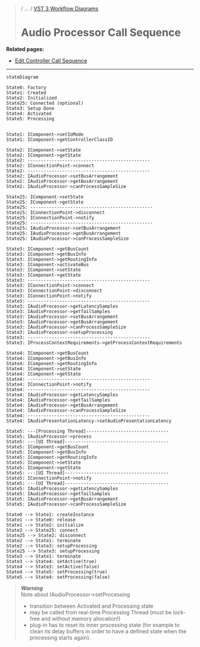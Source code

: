 >/ ... / [VST 3 Workflow Diagrams](../Workflow+Diagrams/Index.md)
>
># Audio Processor Call Sequence

**Related pages:**

- [Edit Controller Call Sequence](../Workflow+Diagrams/Edit+Controller+Call+Sequence.md)

---

```mermaid
stateDiagram

State0: Factory
State1: Created
State2: Initialized
State25: Connected (optional)
State3: Setup Done
State4: Activated
State5: Processing


State1: IComponent->setIoMode
State1: IComponent->getControllerClassID   

State2: IComponent->setState
State2: IComponent->getState
State2: ----------------------------------------------
State2: IConnectionPoint->connect
State2: ----------------------------------------------
State2: IAudioProcessor->setBusArrangement
State2: IAudioProcessor->getBusArrangement
State2: IAudioProcessor->canProcessSampleSize

State25: IComponent->setState
State25: IComponent->getState
State25: ----------------------------------------------
State25: IConnectionPoint->disconnect
State25: IConnectionPoint->notify
State25: ----------------------------------------------
State25: IAudioProcessor->setBusArrangement
State25: IAudioProcessor->getBusArrangement
State25: IAudioProcessor->canProcessSampleSize

State3: IComponent->getBusCount
State3: IComponent->getBusInfo
State3: IComponent->getRoutingInfo
State3: IComponent->activateBus
State3: IComponent->setState
State3: IComponent->getState
State3: ----------------------------------------------
State3: IConnectionPoint->connect
State3: IConnectionPoint->disconnect
State3: IConnectionPoint->notify
State3: ----------------------------------------------
State3: IAudioProcessor->getLatencySamples
State3: IAudioProcessor->getTailSamples
State3: IAudioProcessor->setBusArrangement
State3: IAudioProcessor->getBusArrangement
State3: IAudioProcessor->canProcessSampleSize
State3: IAudioProcessor->setupProcessing
State3: ----------------------------------------------
State3: IProcessContextRequirements->getProcessContextRequirements

State4: IComponent->getBusCount
State4: IComponent->getBusInfo
State4: IComponent->getRoutingInfo
State4: IComponent->setState
State4: IComponent->getState
State4: ----------------------------------------------
State4: IConnectionPoint->notify
State4: ----------------------------------------------
State4: IAudioProcessor->getLatencySamples
State4: IAudioProcessor->getTailSamples
State4: IAudioProcessor->getBusArrangement
State4: IAudioProcessor->canProcessSampleSize
State4: ----------------------------------------------
State4: IAudioPresentationLatency->setAudioPresentationLatency

State5: ---[Processing Thread]-------------------------------
State5: IAudioProcessor->process
State5: ---[UI Thread]---------------------------------------
State5: IComponent->getBusCount
State5: IComponent->getBusInfo
State5: IComponent->getRoutingInfo
State5: IComponent->setState
State5: IComponent->getState
State5: ---[UI Thread]---------------------------------------
State5: IConnectionPoint->notify
State5: ---[UI Thread]---------------------------------------
State5: IAudioProcessor->getLatencySamples
State5: IAudioProcessor->getTailSamples
State5: IAudioProcessor->getBusArrangement
State5: IAudioProcessor->canProcessSampleSize

State0 --> State1: createInstance
State1 --> State0: release
State1 --> State2: initialize
State2 --> State25: connect
State25 --> State2: disconnect
State2 --> State1: terminate
State2 --> State3: setupProcessing
State25 --> State3: setupProcessing
State3 --> State1: terminate
State3 --> State4: setActive(true)
State4 --> State3: setActive(false)
State4 --> State5: setProcessing(true)
State5 --> State4: setProcessing(false)
```

>***Warning***<br>
>Note about IAudioProcessor->setProcessing
>- transition between Activated and Processing state
>- may be called from real-time Processing Thread (must be lock-free and without memory allocation!)
>- plug-in has to reset its inner processing state (for example to clean its delay buffers in order to have a defined state when the processing starts again).